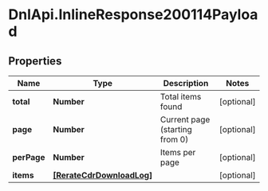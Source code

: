 # DnlApi.InlineResponse200114Payload

## Properties
Name | Type | Description | Notes
------------ | ------------- | ------------- | -------------
**total** | **Number** | Total items found | [optional] 
**page** | **Number** | Current page (starting from 0) | [optional] 
**perPage** | **Number** | Items per page | [optional] 
**items** | [**[RerateCdrDownloadLog]**](RerateCdrDownloadLog.md) |  | [optional] 


